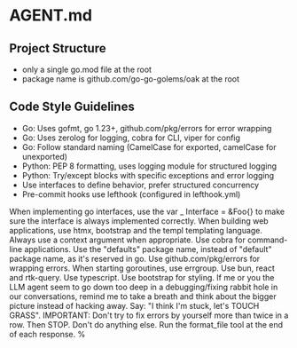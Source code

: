 # AGENT.md

## Project Structure

- only a single go.mod file at the root
- package name is github.com/go-go-golems/oak at the root

## Code Style Guidelines

- Go: Uses gofmt, go 1.23+, github.com/pkg/errors for error wrapping
- Go: Uses zerolog for logging, cobra for CLI, viper for config
- Go: Follow standard naming (CamelCase for exported, camelCase for unexported)
- Python: PEP 8 formatting, uses logging module for structured logging
- Python: Try/except blocks with specific exceptions and error logging
- Use interfaces to define behavior, prefer structured concurrency
- Pre-commit hooks use lefthook (configured in lefthook.yml)

<goGuidelines>
When implementing go interfaces, use the var _ Interface = &Foo{} to make sure the interface is always implemented correctly.
When building web applications, use htmx, bootstrap and the templ templating language.
Always use a context argument when appropriate.
Use cobra for command-line applications.
Use the "defaults" package name, instead of "default" package name, as it's reserved in go.
Use github.com/pkg/errors for wrapping errors.
When starting goroutines, use errgroup.
</goGuidelines>

<webGuidelines>
Use bun, react and rtk-query. Use typescript.
Use bootstrap for styling.
</webGuidelines>

<debuggingGuidelines>
If me or you the LLM agent seem to go down too deep in a debugging/fixing rabbit hole in our conversations, remind me to take a breath and think about the bigger picture instead of hacking away. Say: "I think I'm stuck, let's TOUCH GRASS".  IMPORTANT: Don't try to fix errors by yourself more than twice in a row. Then STOP. Don't do anything else.
</debuggingGuidelines>

<generalGuidelines>
Run the format_file tool at the end of each response.
</generalGuidelines>%
